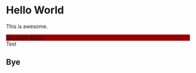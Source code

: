 # Hello World
This is awesome.

<div style="background-color: #990000;">Goodbye World</div>
Test

## Bye
